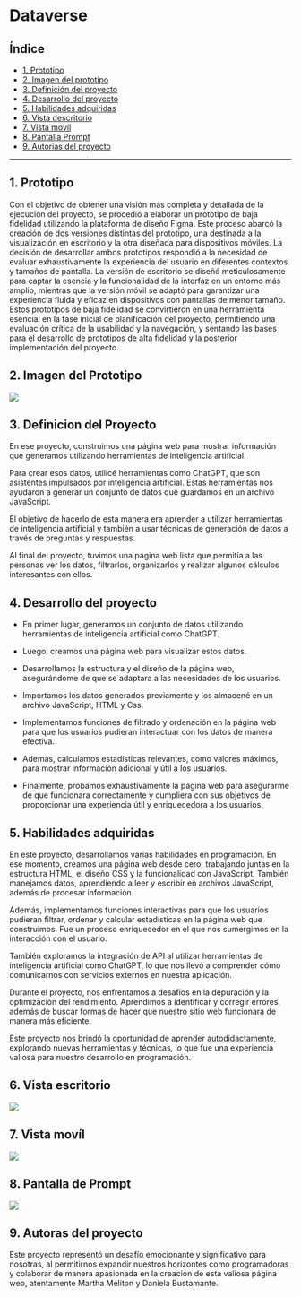 # Dataverse

## Índice

* [1. Prototipo](#1-Prototipo)
* [2. Imagen del prototipo](#2-Prototipo-imagen)
* [3. Definición del proyecto](#3-Definicion-del-pruyecto)
* [4. Desarrollo del proyecto ](#4-Desarrollo-del-proyecto)
* [5. Habilidades adquiridas](#5-Habilidades-adquiridas)
* [6. Vista descritorio](#6-Vista-de-escritorio)
* [7. Vista movíl](#7-Vista-movil)
* [8. Pantalla Prompt](#8-Pantalla-prompt)
* [9. Autorias del proyecto](#9-autoras-del-proyecto)

***

## 1. Prototipo 

Con el objetivo de obtener una visión más completa y detallada de la ejecución del proyecto, se procedió a elaborar un prototipo de baja fidelidad utilizando la plataforma de diseño Figma. Este proceso abarcó la creación de dos versiones distintas del prototipo, una destinada a la visualización en escritorio y la otra diseñada para dispositivos móviles. La decisión de desarrollar ambos prototipos respondió a la necesidad de evaluar exhaustivamente la experiencia del usuario en diferentes contextos y tamaños de pantalla. La versión de escritorio se diseñó meticulosamente para captar la esencia y la funcionalidad de la interfaz en un entorno más amplio, mientras que la versión móvil se adaptó para garantizar una experiencia fluida y eficaz en dispositivos con pantallas de menor tamaño. Estos prototipos de baja fidelidad se convirtieron en una herramienta esencial en la fase inicial de planificación del proyecto, permitiendo una evaluación crítica de la usabilidad y la navegación, y sentando las bases para el desarrollo de prototipos de alta fidelidad y la posterior implementación del proyecto.

## 2. Imagen del Prototipo
![](prototipo.png)

## 3. Definicion del Proyecto 

En ese proyecto, construimos una página web para mostrar información que generamos utilizando herramientas de inteligencia artificial.

Para crear esos datos, utilicé herramientas como ChatGPT, que son asistentes impulsados por inteligencia artificial. Estas herramientas nos ayudaron a generar un conjunto de datos que guardamos en un archivo JavaScript.

El objetivo de hacerlo de esta manera era aprender a utilizar herramientas de inteligencia artificial y también a usar técnicas de generación de datos a través de preguntas y respuestas.

Al final del proyecto, tuvimos una página web lista que permitía a las personas ver los datos, filtrarlos, organizarlos y realizar algunos cálculos interesantes con ellos.

## 4. Desarrollo del proyecto 
* En primer lugar, generamos un conjunto de datos utilizando herramientas de inteligencia artificial como ChatGPT.

* Luego, creamos una página web para visualizar estos datos.

* Desarrollamos la estructura y el diseño de la página web, asegurándome de que se adaptara a las necesidades de los usuarios.

* Importamos los datos generados previamente y los almacené en un archivo JavaScript, HTML y Css.

* Implementamos funciones de filtrado y ordenación en la página web para que los usuarios pudieran interactuar con los datos de manera efectiva.

* Además, calculamos estadísticas relevantes, como valores máximos, para mostrar información adicional y útil a los usuarios.

* Finalmente, probamos exhaustivamente la página web para asegurarme de que funcionara correctamente y cumpliera con sus objetivos de proporcionar una experiencia útil y enriquecedora a los usuarios.

## 5. Habilidades adquiridas

En este proyecto, desarrollamos varias habilidades en programación. En ese momento, creamos una página web desde cero, trabajando juntas en la estructura HTML, el diseño CSS y la funcionalidad con JavaScript. También manejamos datos, aprendiendo a leer y escribir en archivos JavaScript, además de procesar información.

Además, implementamos funciones interactivas para que los usuarios pudieran filtrar, ordenar y calcular estadísticas en la página web que construimos. Fue un proceso enriquecedor en el que nos sumergimos en la interacción con el usuario.

También exploramos la integración de API al utilizar herramientas de inteligencia artificial como ChatGPT, lo que nos llevó a comprender cómo comunicarnos con servicios externos en nuestra aplicación.

Durante el proyecto, nos enfrentamos a desafíos en la depuración y la optimización del rendimiento. Aprendimos a identificar y corregir errores, además de buscar formas de hacer que nuestro sitio web funcionara de manera más eficiente.

Este proyecto nos brindó la oportunidad de aprender autodidactamente, explorando nuevas herramientas y técnicas, lo que fue una experiencia valiosa para nuestro desarrollo en programación.

## 6. Vista escritorio
![](escritorio.png)

## 7. Vista movíl
![](movil.png)

## 8. Pantalla de Prompt
![](prompt.png)

## 9. Autoras del proyecto

Este proyecto representó un desafío emocionante y significativo para nosotras, al permitirnos expandir nuestros horizontes como programadoras y colaborar de manera apasionada en la creación de esta valiosa página web, atentamente Martha Méliton y Daniela Bustamante.




